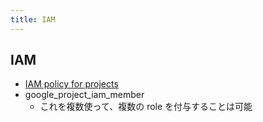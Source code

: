 ```yaml
---
title: IAM
---
```


## IAM
* [IAM policy for projects](https://www.terraform.io/docs/providers/google/r/google_project_iam.html)
* google_project_iam_member
  * これを複数使って、複数の role を付与することは可能
